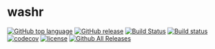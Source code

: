 # washr

[![GitHub top language](https://img.shields.io/github/languages/top/validmeasures/washr.svg)]()
[![GitHub release](https://img.shields.io/github/release/validmeasures/washr.svg)](https://github.com/validmeasures/washr/blob/master/NEWS.md)
[![Build Status](https://travis-ci.org/validmeasures/washr.svg?branch=master)](https://travis-ci.org/validmeasures/washr)
[![Build status](https://ci.appveyor.com/api/projects/status/upxlrmny1tjtiv48?svg=true)](https://ci.appveyor.com/project/ernestguevarra/washr)
[![codecov](https://codecov.io/gh/validmeasures/washr/branch/master/graph/badge.svg)](https://codecov.io/gh/validmeasures/washr)
[![license](https://img.shields.io/github/license/validmeasures/washr.svg)](https://github.com/validmeasures/washr/blob/master/LICENSE.md)
[![Github All Releases](https://img.shields.io/github/downloads/validmeasures/washr/latest/total.svg)](https://github.com/validmeasures/washr/archive/master.zip)
